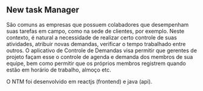 ## New task Manager

São comuns as empresas que possuem colabadores que desempenham suas tarefas em
campo, como na sede de clientes, por exemplo. Neste contexto, é natural a necessidade de
realizar certo controle de suas atividades, atribuir novas demandas, verificar o tempo
trabalhado entre outros.
O aplicativo de Controle de Demandas visa permitir que gerentes de projeto façam esse o
controle de agenda e demanda dos membros de sua equipe, bem como permitir que os
próprios membros registrem quando estão em horário de trabalho, almoço etc.

O NTM foi desenvolvido em reactjs (frontend) e java (api).